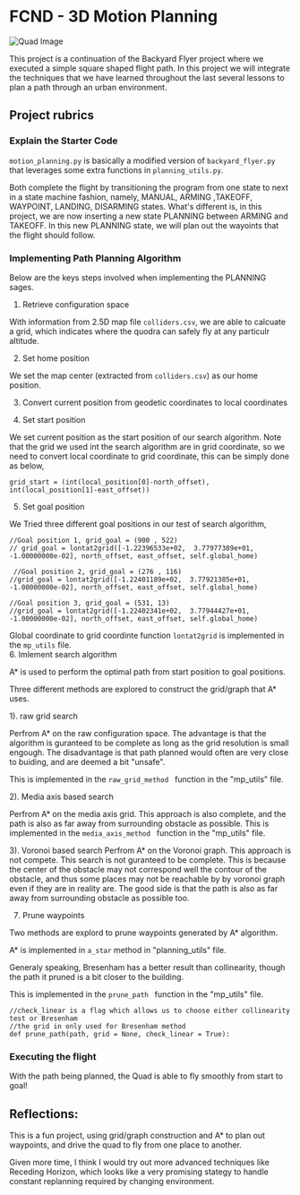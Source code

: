 # FCND - 3D Motion Planning
![Quad Image](./misc/enroute.png)



This project is a continuation of the Backyard Flyer project where we executed a simple square shaped flight path. In this project we will integrate the techniques that we have learned throughout the last several lessons to plan a path through an urban environment.



## Project rubrics

### Explain the Starter Code

`motion_planning.py` is basically a modified version of `backyard_flyer.py` that leverages some extra functions in `planning_utils.py`. 

Both complete the flight by transitioning the program from one state to next in a state machine fashion, namely, MANUAL, ARMING ,TAKEOFF, WAYPOINT, LANDING, DISARMING states. What's different is, in this project, we are now inserting a new state PLANNING between ARMING and TAKEOFF. In this new PLANNING state, we will plan out the wayoints that the flight should follow.

### Implementing Path Planning Algorithm

Below are the keys steps involved when implementing the PLANNING sages.

1. Retrieve configuration space

With information from 2.5D map file `colliders.csv`, we are able to calcuate a grid, which indicates where the quodra can safely fly at any particulr altitude. 

2. Set home position

We set the map center (extracted from `colliders.csv`) as our home position.

3. Convert current position from geodetic coordinates to local coordinates

4. Set start position

We set current position as the start position of our search algorithm. Note that the grid we used int the search algorithm are in grid coordinate, so we need to convert local coordinate to grid coordinate, this can be simply done as below,

```
grid_start = (int(local_position[0]-north_offset), int(local_position[1]-east_offset))
```

5. Set goal position

We Tried three different goal positions in our test of search algorithm,

```
//Goal position 1, grid_goal = (900 , 522)
// grid_goal = lontat2grid([-1.22396533e+02,  3.77977389e+01, -1.00000000e-02], north_offset, east_offset, self.global_home)

 //Goal position 2, grid_goal = (276 , 116)
//grid_goal = lontat2grid([-1.22401189e+02,  3.77921385e+01, -1.00000000e-02], north_offset, east_offset, self.global_home)
        
//Goal position 3, grid_goal = (531, 13)
//grid_goal = lontat2grid([-1.22402341e+02,  3.77944427e+01, -1.00000000e-02], north_offset, east_offset, self.global_home)

```
Global coordinate to grid coordinte function `lontat2grid` is implemented in the `mp_utils` file.  
6. Imlement search algorithm

A* is used to perform the optimal path from start position to goal positions.

Three different methods are explored to construct the grid/graph that A* uses.

1). raw grid search 

Perfrom A* on the raw configuration space. The advantage is that the algorithm is guranteed to be complete as long as the grid resolution is small engough. The disadvantage is that path planned would often are very close to buiding, and are deemed a bit "unsafe".

This is implemented in the `raw_grid_method ` function in the "mp_utils" file.

2). Media axis based search

Perfrom A* on the media axis grid. This approach is also complete, and the path is also as far away from surrounding obstacle as possible. 
This is implemented in the `media_axis_method ` function in the "mp_utils" file.

3). Voronoi based search
Perfrom A* on the Voronoi graph. This approach is not compete. This search is not guranteed to be complete. This is because the center of the obstacle may not correspond well the contour of the obstacle, and thus some places may not be reachable by by voronoi graph even if they are in reality are. The good side is that the path is also as far away from surrounding obstacle as possible too.

7. Prune waypoints 

Two methods are explord to prune waypoints generated by A* algorithm.

A* is implemented in `a_star` method in "planning_utils" file.

Generaly speaking, Bresenham has a better result than collinearity, though the path it pruned is a bit closer to the building.

This is implemented in the `prune_path ` function in the "mp_utils" file.

```
//check_linear is a flag which allows us to choose either collinearity test or Bresenham
//the grid in only used for Bresenham method
def prune_path(path, grid = None, check_linear = True):
```

### Executing the flight

With the path being planned, the Quad is able to fly smoothly from start to goal! 

## Reflections:

This is a fun project, using grid/graph construction and A* to plan out waypoints, and drive the quad to fly from one place to another.

Given more time, I think I would try out more advanced techniques like Receding Horizon, which looks like a very promising stategy to handle constant replanning required by changing environment.
 

